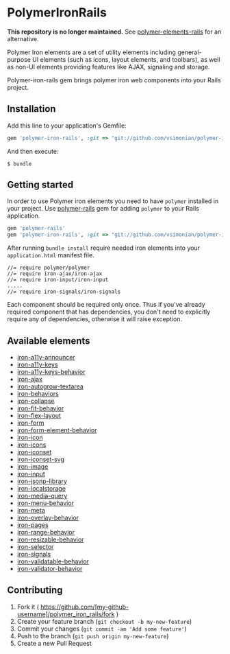 # PolymerIronRails

**This repository is no longer maintained.** See [polymer-elements-rails](https://github.com/alchapone/polymer-elements-rails) for an alternative.

Polymer Iron elements are a set of utility elements including general-purpose UI elements (such as icons, layout elements,
and toolbars), as well as non-UI elements providing features like AJAX, signaling and storage.

Polymer-iron-rails gem brings polymer iron web components into your Rails project.

## Installation

Add this line to your application's Gemfile:

```ruby
gem 'polymer-iron-rails', :git => "git://github.com/vsimonian/polymer-iron-rails.git"
```

And then execute:

    $ bundle

<!--- (not published to rubygems.org)
Or install it yourself as:

    $ gem install polymer-iron-rails
-->

## Getting started

In order to use Polymer iron elements you need to have
`polymer` installed in your project. Use [polymer-rails](https://github.com/alchapone/polymer-rails) gem for adding `polymer` to your Rails application.

```ruby
gem 'polymer-rails'
gem 'polymer-iron-rails', :git => "git://github.com/vsimonian/polymer-iron-rails.git"
```

After running `bundle install` require needed iron elements into your `application.html` manifest file.

    //= require polymer/polymer
    //= require iron-ajax/iron-ajax
    //= require iron-input/iron-input
    .....
    //= require iron-signals/iron-signals

Each component should be required only once. Thus if you've already required component that has dependencies, you don't need
to explicitly require any of dependencies, otherwise it will raise exception.

## Available elements

* [iron-a11y-announcer](https://elements.polymer-project.org/elements/iron-a11y-announcer)
* [iron-a11y-keys](https://elements.polymer-project.org/elements/iron-a11y-keys)
* [iron-a11y-keys-behavior](https://elements.polymer-project.org/elements/iron-a11y-keys-behavior)
* [iron-ajax](https://elements.polymer-project.org/elements/iron-ajax)
* [iron-autogrow-textarea](https://elements.polymer-project.org/elements/iron-autogrow-textarea)
* [iron-behaviors](https://elements.polymer-project.org/elements/iron-behaviors)
* [iron-collapse](https://elements.polymer-project.org/elements/iron-collapse)
* [iron-fit-behavior](https://elements.polymer-project.org/elements/iron-fit-behavior)
* [iron-flex-layout](https://elements.polymer-project.org/elements/iron-flex-layout)
* [iron-form](https://elements.polymer-project.org/elements/iron-form)
* [iron-form-element-behavior](https://elements.polymer-project.org/elements/iron-form-element-behavior)
* [iron-icon](https://elements.polymer-project.org/elements/iron-icon)
* [iron-icons](https://elements.polymer-project.org/elements/iron-icons)
* [iron-iconset](https://elements.polymer-project.org/elements/iron-iconset)
* [iron-iconset-svg](https://elements.polymer-project.org/elements/iron-iconset-svg)
* [iron-image](https://elements.polymer-project.org/elements/iron-image)
* [iron-input](https://elements.polymer-project.org/elements/iron-input)
* [iron-jsonp-library](https://elements.polymer-project.org/elements/iron-jsonp-library)
* [iron-localstorage](https://elements.polymer-project.org/elements/iron-localstorage)
* [iron-media-query](https://elements.polymer-project.org/elements/iron-media-query)
* [iron-menu-behavior](https://elements.polymer-project.org/elements/iron-menu-behavior)
* [iron-meta](https://elements.polymer-project.org/elements/iron-meta)
* [iron-overlay-behavior](https://elements.polymer-project.org/elements/iron-overlay-behavior)
* [iron-pages](https://elements.polymer-project.org/elements/iron-pages)
* [iron-range-behavior](https://elements.polymer-project.org/elements/iron-range-behavior)
* [iron-resizable-behavior](https://elements.polymer-project.org/elements/iron-resizable-behavior)
* [iron-selector](https://elements.polymer-project.org/elements/iron-selector)
* [iron-signals](https://elements.polymer-project.org/elements/iron-signals)
* [iron-validatable-behavior](https://elements.polymer-project.org/elements/iron-validatable-behavior)
* [iron-validator-behavior](https://elements.polymer-project.org/elements/iron-validator-behavior)

## Contributing

1. Fork it ( https://github.com/[my-github-username]/polymer_iron_rails/fork )
2. Create your feature branch (`git checkout -b my-new-feature`)
3. Commit your changes (`git commit -am 'Add some feature'`)
4. Push to the branch (`git push origin my-new-feature`)
5. Create a new Pull Request
